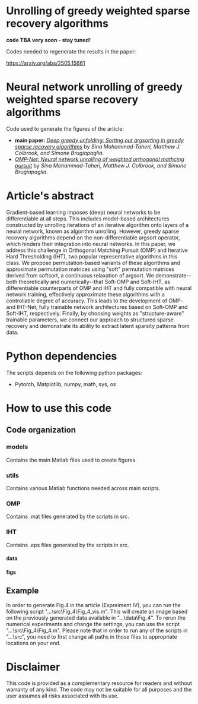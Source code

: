 # Unrolling of greedy weighted sparse recovery algorithms
**code TBA very soon - stay tuned!**

Codes needed to regenerate the results in the paper:

https://arxiv.org/abs/2505.15661



# Neural network unrolling of greedy weighted sparse recovery algorithms
Code used to generate the figures of the article: 
* **main paper:** [*Deep greedy unfolding: Sorting out argsorting in greedy sparse recovery algorithms*](https://arxiv.org/abs/2303.00844) by *Sina Mohammad-Taheri, Matthew J. Colbrook, and Simone Brugiapaglia*.
* [*OMP-Net: Neural network unrolling of weighted orthogonal mathcing pursuit*](https://arxiv.org/abs/2303.00844) by *Sina Mohammad-Taheri, Matthew J. Colbrook, and Simone Brugiapaglia*.

# Article's abstract
Gradient-based learning imposes (deep) neural networks to be differentiable at all steps. This includes model-based architectures constructed by unrolling iterations of an iterative algorithm onto layers of a neural network, known as algorithm unrolling. However, greedy sparse recovery algorithms depend on the non-differentiable argsort operator, which hinders their integration into neural networks. In this paper, we address this challenge in Orthogonal Matching Pursuit (OMP) and Iterative Hard Thresholding (IHT), two popular representative algorithms in this class. We propose permutation-based variants of these algorithms and approximate permutation matrices using "soft" permutation matrices derived from softsort, a continuous relaxation of argsort. We demonstrate--both theoretically and numerically--that Soft-OMP and Soft-IHT, as differentiable counterparts of OMP and IHT and fully compatible with neural network training, effectively approximate these algorithms with a controllable degree of accuracy. This leads to the development of OMP- and IHT-Net, fully trainable network architectures based on Soft-OMP and Soft-IHT, respectively. Finally, by choosing weights as "structure-aware" trainable parameters, we connect our approach to structured sparse recovery and demonstrate its ability to extract latent sparsity patterns from data.

# Python dependencies
The scripts depends on the following python packages:
* Pytorch, Matplotlib, numpy, math, sys, os

# How to use this code
## Code organization
### models
Contains the main Matlab files used to create figures.

### utils
Contains various Matlab functions needed across main scripts.

### OMP
Contains .mat files generated by the scripts in src.

### IHT
Contains .eps files generated by the scripts in src.

#### data

#### figs

## Example
In order to generate Fig.4 in the article (Expreiment IV), you can run the following script "...\src\Fig_4\Fig_4_vis.m". This will create an image based on the previously generated data available in "...\data\Fig_4". To rerun the numerical experiments and change the settings, you can use the script "...\src\Fig_4\Fig_4.m". Please note that in order to run any of the scripts in "...\src\", you need to first change all paths in those files to appropriate locations on your end.
  
# Disclaimer
This code is provided as a complementary resource for readers and without warranty of any kind. The code may not be suitable for all purposes and the user assumes all risks associated with its use.
